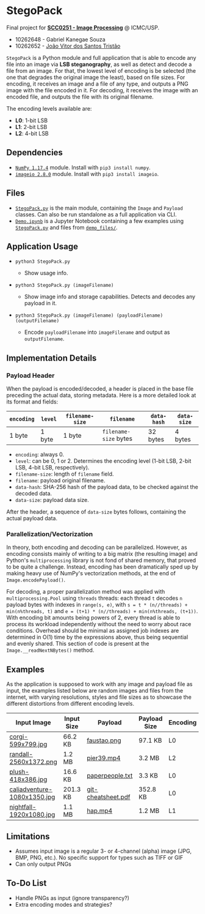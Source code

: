 # StegoPack

Final project for **[SCC0251 - Image Processing](https://uspdigital.usp.br/jupiterweb/jupDisciplina?sgldis=SCC0251)** @ ICMC/USP.

* 10262648 - Gabriel Kanegae Souza
* 10262652 - [João Vitor dos Santos Tristão](http://github.com/jtristao/)

`StegoPack` is a Python module and full application that is able to encode any file into an image via **LSB steganography**, as well as detect and decode a file from an image. For that, the lowest level of encoding is be selected (the one that degrades the original image the least), based on file sizes. For encoding, it receives an image and a file of any type, and outputs a PNG image with the file encoded in it. For decoding, it receives the image with an encoded file, and outputs the file with its original filename.

The encoding levels available are:

* **L0**: 1-bit LSB
* **L1**: 2-bit LSB
* **L2**: 4-bit LSB

## Dependencies

- [`NumPy 1.17.4`](https://numpy.org/) module. Install with `pip3 install numpy`.
- [`imageio 2.8.0`](https://pypi.org/project/imageio/) module. Install with `pip3 install imageio`.

## Files

* [`StegoPack.py`](StegoPack.py) is the main module, containing the `Image` and `Payload` classes. Can also be run standalone as a full application via CLI.
* [`Demo.ipynb`](Demo.ipynb) is a Jupyter Notebook containing a few examples using [`StegoPack.py`](StegoPack.py) and files from [`demo_files/`](demo_files/).

## Application Usage

* `python3 StegoPack.py`
  * Show usage info.

* `python3 StegoPack.py (imageFilename)`
  * Show image info and storage capabilities. Detects and decodes any payload in it.

* `python3 StegoPack.py (imageFilename) (payloadFilename) (outputFilename)`
  * Encode `payloadFilename` into `imageFilename` and output as `outputFilename`.

## Implementation Details

### Payload Header

When the payload is encoded/decoded, a header is placed in the base file preceding the actual data, storing metadata. Here is a more detailed look at its format and fields:

|`encoding`|`level`|`filename-size`|`filename`|`data-hash`|`data-size`|
|-|-|-|-|-|-|
|1 byte|1 byte|1 byte|`filename-size` bytes|32 bytes|4 bytes|

* `encoding`: always 0.
* `level`: can be 0, 1 or 2. Determines the encoding level (1-bit LSB, 2-bit LSB, 4-bit LSB, respectively).
* `filename-size`: length of `filename` field.
* `filename`: payload original filename.
* `data-hash`: SHA-256 hash of the payload data, to be checked against the decoded data.
* `data-size`: payload data size.

After the header, a sequence of `data-size` bytes follows, containing the actual payload data.

### Parallelization/Vectorization

In theory, both encoding and decoding can be parallelized. However, as encoding consists mainly of writing to a big matrix (the resulting image) and Python's `multiprocessing` library is not fond of shared memory, that proved to be quite a challenge. Instead, encoding has been dramatically sped up by making heavy use of NumPy's vectorization methods, at the end of `Image.encodePayload()`.

For decoding, a proper parallelization method was applied with `multiprocessing.Pool` using `threads` threads: each thread `t` decodes `n` payload bytes with indexes in `range(s, e)`, with `s = t * (n//threads) + min(n%threads, t)` and `e = (t+1) * (n//threads) + min(n%threads, (t+1))`. With encoding bit amounts being powers of 2, every thread is able to process its workload independently without the need to worry about race conditions. Overhead should be minimal as assigned job indexes are determined in O(1) time by the expressions above, thus being sequential and evenly shared. This section of code is present at the `Image.__readNextNBytes()` method.

## Examples

As the application is supposed to work with any image and payload file as input, the examples listed below are random images and files from the internet, with varying resolutions, styles and file sizes as to showcase the different distortions from different encoding levels.

Input Image | Input Size | Payload | Payload Size | Encoding | Output Image | Output Size
-|-|-|-|-|-|-|
[corgi-599x799.jpg](demo_files/corgi-599x799.jpg) | 66.2 KB | [faustao.png](demo_files/payloads/faustao.png) | 97.1 KB | L0 | [corgi-L0.png](demo_files/encoded/corgi-L0.png) | 671 KB
[randall-2560x1372.png](demo_files/randall-2560x1372.png) | 1.2 MB | [pier39.mp4](demo_files/payloads/pier39.mp4) | 3.2 MB | L2 | [randall-L2.png](demo_files/encoded/randall-L2.png) | 4.3 MB
[plush-418x386.jpg](demo_files/plush-418x386.jpg) | 16.6 KB | [paperpeople.txt](demo_files/payloads/paperpeople.txt) | 3.3 KB | L0 | [plush-L0.png](demo_files/encoded/plush-L0.png) | 156 KB
[caliadventure-1080x1350.jpg](demo_files/caliadventure-1080x1350.jpg) | 201.3 KB | [git-cheatsheet.pdf](demo_files/payloads/git-cheatsheet.pdf) | 352.8 KB | L0 | [caliadventure-L0.png](demo_files/encoded/caliadventure-L0.png) | 2.1 MB
[nightfall-1920x1080.jpg](demo_files/nightfall-1920x1080.jpg) | 1.1 MB | [hap.mp4](demo_files/payloads/hap.mp4) | 1.2 MB | L1 | [nightfall-L1.png](demo_files/encoded/nightfall-L1.png) | 2.8 MB

## Limitations

* Assumes input image is a regular 3- or 4-channel (alpha) image (JPG, BMP, PNG, etc.). No specific support for types such as TIFF or GIF
* Can only output PNGs

## To-Do List

* Handle PNGs as input (ignore transparency?)
* Extra encoding modes and strategies?